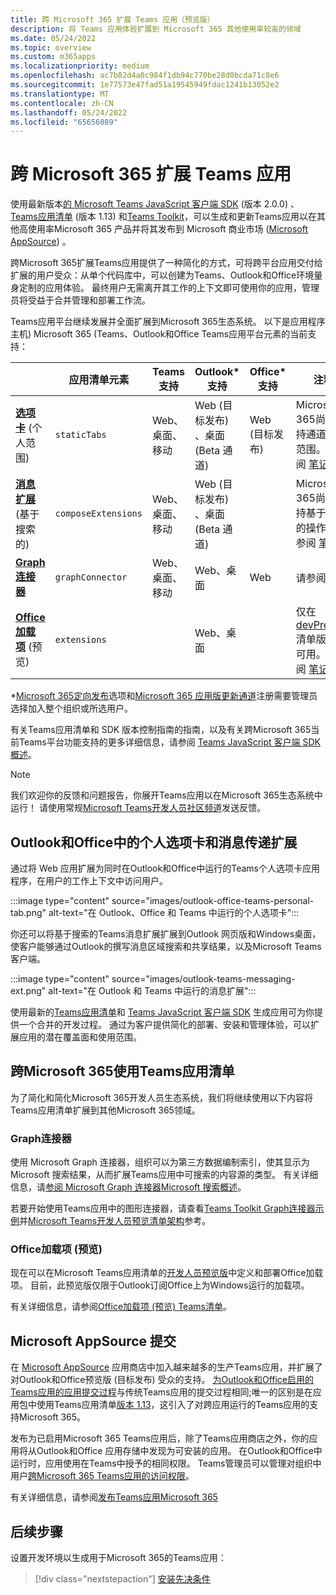 ```yaml
---
title: 跨 Microsoft 365 扩展 Teams 应用（预览版）
description: 将 Teams 应用体验扩展到 Microsoft 365 其他使用率较高的领域
ms.date: 05/24/2022
ms.topic: overview
ms.custom: m365apps
ms.localizationpriority: medium
ms.openlocfilehash: ac7b82d4a0c984f1db94c770be28d0bcda71c8e6
ms.sourcegitcommit: 1e77573e47fad51a19545949fdac1241b13052e2
ms.translationtype: MT
ms.contentlocale: zh-CN
ms.lasthandoff: 05/24/2022
ms.locfileid: "65656089"
---
```

# <a name="extend-teams-apps-across-microsoft-365"></a>跨 Microsoft 365 扩展 Teams 应用

使用最新版本[的 Microsoft Teams JavaScript 客户端 SDK](../tabs/how-to/using-teams-client-sdk.md) (版本 2.0.0) 、[Teams应用清单](../resources/schema/manifest-schema.md) (版本 1.13) 和[Teams Toolkit](../toolkit/visual-studio-code-overview.md)，可以生成和更新Teams应用以在其他高使用率Microsoft 365 产品并将其发布到 Microsoft 商业市场 ([Microsoft AppSource](https://appsource.microsoft.com/)) 。

跨Microsoft 365扩展Teams应用提供了一种简化的方式，可将跨平台应用交付给扩展的用户受众：从单个代码库中，可以创建为Teams、Outlook和Office环境量身定制的应用体验。 最终用户无需离开其工作的上下文即可使用你的应用，管理员将受益于合并管理和部署工作流。

Teams应用平台继续发展并全面扩展到Microsoft 365生态系统。 以下是应用程序主机) Microsoft 365 (Teams、Outlook和Office Teams应用平台元素的当前支持：

|          | 应用清单元素 | Teams支持 |Outlook* 支持 | Office* 支持 | 注释 |
|--|--|--|--|--|--|
| [**选项卡**](../tabs/what-are-tabs.md) (个人范围)     |`staticTabs`  | Web、桌面、移动 | Web (目标发布) 、桌面 (Beta 通道)  | Web (目标发布) | Microsoft 365尚不支持通道和组范围。 请参阅 [笔记](../tabs/how-to/using-teams-client-sdk.md#microsoft-365-support-running-teams-apps-in-office-and-outlook)。
| [**消息扩展**](../messaging-extensions/what-are-messaging-extensions.md) (基于搜索的) | `composeExtensions` | Web、桌面、移动| Web (目标发布) 、桌面 (Beta 通道) | |Microsoft 365尚不支持基于操作的操作。 请参阅 [笔记](extend-m365-teams-message-extension.md#preview-your-message-extension-in-outlook)。 |
| [**Graph连接器**](/microsoftsearch/connectors-overview)| `graphConnector` | Web、桌面、移动| Web、桌面 | Web| 请参阅 [笔记](#graph-connectors)
| [**Office加载项**](/office/dev/add-ins/develop/json-manifest-overview) (预览)  | `extensions` | | Web、桌面  | | 仅在 [devPreview](../resources/schema/manifest-schema-dev-preview.md) 清单版本中可用。 请参阅 [笔记](#office-add-ins-preview)。|

\*[Microsoft 365定向发布](/microsoft-365/admin/manage/release-options-in-office-365)选项和[Microsoft 365 应用版更新通道](/deployoffice/change-update-channels)注册需要管理员选择加入整个组织或所选用户。

有关Teams应用清单和 SDK 版本控制指南的指南，以及有关跨Microsoft 365当前Teams平台功能支持的更多详细信息，请参阅 [Teams JavaScript 客户端 SDK 概述](../tabs/how-to/using-teams-client-sdk.md)。

> [!NOTE]
> 我们欢迎你的反馈和问题报告，你展开Teams应用以在Microsoft 365生态系统中运行！ 请使用常规[Microsoft Teams开发人员社区频道](/microsoftteams/platform/feedback)发送反馈。

## <a name="personal-tabs-and-messaging-extensions-in-outlook-and-office"></a>Outlook和Office中的个人选项卡和消息传递扩展

通过将 Web 应用扩展为同时在Outlook和Office中运行的Teams个人选项卡应用程序，在用户的工作上下文中访问用户。

:::image type="content" source="images/outlook-office-teams-personal-tab.png" alt-text="在 Outlook、Office 和 Teams 中运行的个人选项卡":::

你还可以将基于搜索的Teams消息扩展扩展到Outlook 网页版和Windows桌面，使客户能够通过Outlook的撰写消息区域搜索和共享结果，以及Microsoft Teams客户端。

:::image type="content" source="images/outlook-teams-messaging-ext.png" alt-text="在 Outlook 和 Teams 中运行的消息扩展":::

使用最新的[Teams应用清单](../resources/schema/manifest-schema.md)和 [Teams JavaScript 客户端 SDK](../tabs/how-to/using-teams-client-sdk.md) 生成应用可为你提供一个合并的开发过程。 通过为客户提供简化的部署、安装和管理体验，可以扩展应用的潜在覆盖面和使用范围。

## <a name="use-teams-app-manifest-across-microsoft-365"></a>跨Microsoft 365使用Teams应用清单

为了简化和简化Microsoft 365开发人员生态系统，我们将继续使用以下内容将Teams应用清单扩展到其他Microsoft 365领域。

### <a name="graph-connectors"></a>Graph连接器

使用 Microsoft Graph 连接器，组织可以为第三方数据编制索引，使其显示为Microsoft 搜索结果，从而扩展Teams应用中可搜索的内容源的类型。
有关详细信息，请[参阅 Microsoft Graph 连接器Microsoft 搜索概述](/microsoftsearch/connectors-overview)。

若要开始使用Teams应用中的图形连接器，请查看[Teams Toolkit Graph连接器示例](https://aka.ms/teamsfx-graph-connector-sample)并[Microsoft Teams开发人员预览清单架构](../resources/schema/manifest-schema-dev-preview.md)参考。

### <a name="office-add-ins-preview"></a>Office加载项 (预览) 

现在可以在Microsoft Teams应用清单的[开发人员预览版](../resources/schema/manifest-schema-dev-preview.md)中定义和部署Office加载项。 目前，此预览版仅限于Outlook订阅Office上为Windows运行的加载项。

有关详细信息，请参阅[Office加载项 (预览) Teams清单](/office/dev/add-ins/develop/json-manifest-overview)。

## <a name="microsoft-appsource-submission"></a>Microsoft AppSource 提交

在 [Microsoft AppSource](https://appsource.microsoft.com/) 应用商店中加入越来越多的生产Teams应用，并扩展了对Outlook和Office预览版 (目标发布) 受众的支持。 [为Outlook和Office启用的Teams应用的应用提交过程](../concepts/deploy-and-publish/appsource/publish.md)与传统Teams应用的提交过程相同;唯一的区别是在应用包中使用Teams应用清单[版本 1.13](../tabs/how-to/using-teams-client-sdk.md)，这引入了对跨应用运行的Teams应用的支持Microsoft 365。

发布为已启用Microsoft 365 Teams应用后，除了Teams应用商店之外，你的应用将从Outlook和Office 应用存储中发现为可安装的应用。 在Outlook和Office中运行时，应用使用在Teams中授予的相同权限。 Teams管理员可以管理对组织中用户[跨Microsoft 365 Teams应用的访问权限](/MicrosoftTeams/manage-third-party-teams-apps)。

有关详细信息，请参阅[发布Teams应用Microsoft 365](publish.md)

## <a name="next-step"></a>后续步骤

设置开发环境以生成用于Microsoft 365的Teams应用：

> [!div class="nextstepaction"]
> [安装先决条件](prerequisites.md)

